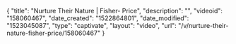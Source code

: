 {
    "title": "Nurture Their Nature | Fisher- Price",
    "description": "",
    "videoid": "158060467",
    "date_created": "1522864801",
    "date_modified": "1523045087",
    "type": "captivate",
    "layout": "video",
    "url": "\/v\/nurture-their-nature-fisher-price\/158060467"
}